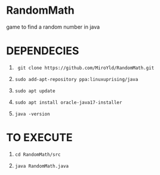 # RandomMath
 game to find a random number in java


# DEPENDECIES

1) ``` git clone https://github.com/MiroYld/RandomMath.git```
2) ```sudo add-apt-repository ppa:linuxuprising/java```

3) ```sudo apt update```

4) ```sudo apt install oracle-java17-installer```

5) ```java -version```

# TO EXECUTE

1) ```cd RandomMath/src```

2) ```java RandomMath.java```
